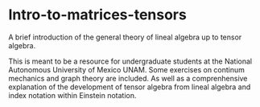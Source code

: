 # Intro-to-matrices-tensors
A brief introduction of the general theory of lineal algebra up to tensor algebra.

This is meant to be a resource for undergraduate students at the National Autonomous University of Mexico UNAM. Some exercises on continum mechanics and graph theory are included. As well as a comprenhensive explanation of the development of tensor algebra from lineal algebra and index notation within Einstein notation.


